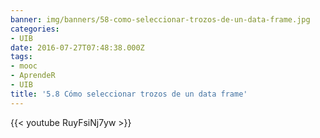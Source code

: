 ```yaml
---
banner: img/banners/58-como-seleccionar-trozos-de-un-data-frame.jpg
categories:
- UIB
date: 2016-07-27T07:48:38.000Z
tags:
- mooc
- AprendeR
- UIB
title: '5.8 Cómo seleccionar trozos de un data frame'
---
```




{{< youtube RuyFsiNj7yw >}}
